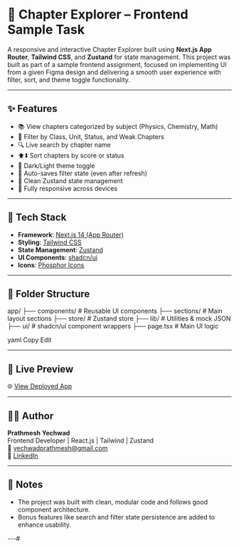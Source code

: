 # 📘 Chapter Explorer – Frontend Sample Task

A responsive and interactive Chapter Explorer built using **Next.js App Router**, **Tailwind CSS**, and **Zustand** for state management. This project was built as part of a sample frontend assignment, focused on implementing UI from a given Figma design and delivering a smooth user experience with filter, sort, and theme toggle functionality.

---

## ✨ Features

- 📚 View chapters categorized by subject (Physics, Chemistry, Math)
- 🎯 Filter by Class, Unit, Status, and Weak Chapters
- 🔍 Live search by chapter name
- ⬆️⬇️ Sort chapters by score or status
- 🌙 Dark/Light theme toggle
- 💾 Auto-saves filter state (even after refresh)
- 🧰 Clean Zustand state management
- 📱 Fully responsive across devices

---

## 🧠 Tech Stack

- **Framework**: [Next.js 14 (App Router)](https://nextjs.org/)
- **Styling**: [Tailwind CSS](https://tailwindcss.com/)
- **State Management**: [Zustand](https://github.com/pmndrs/zustand)
- **UI Components**: [shadcn/ui](https://ui.shadcn.com/)
- **Icons**: [Phosphor Icons](https://phosphoricons.com/)

---

## 📂 Folder Structure

app/
├── components/ # Reusable UI components
├── sections/ # Main layout sections
├── store/ # Zustand store
├── lib/ # Utilities & mock JSON
├── ui/ # shadcn/ui component wrappers
├── page.tsx # Main UI logic

yaml
Copy
Edit

---

## 🚀 Live Preview

🌐 [View Deployed App]()

---


## 🙋‍♂️ Author

**Prathmesh Yechwad**  
Frontend Developer | React.js | Tailwind | Zustand  
📧 yechwadprathmesh@gmail.com  
🔗 [LinkedIn](https://www.linkedin.com/in/prathmeshyechwad)

---

## 📝 Notes

- The project was built with clean, modular code and follows good component architecture.
- Bonus features like search and filter state persistence are added to enhance usability.

---#
